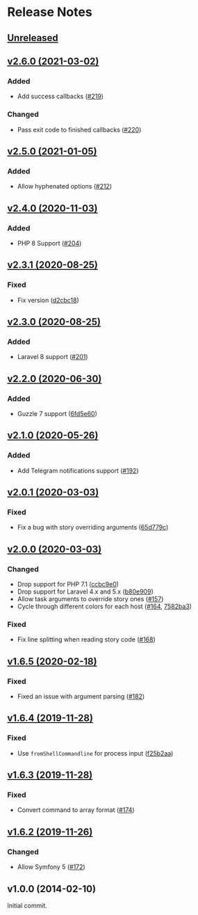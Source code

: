 # Release Notes

## [Unreleased](https://github.com/laravel/envoy/compare/v2.6.0...2.x)


## [v2.6.0 (2021-03-02)](https://github.com/laravel/envoy/compare/v2.5.0...v2.6.0)

### Added
- Add success callbacks ([#219](https://github.com/laravel/envoy/pull/219))

### Changed
- Pass exit code to finished callbacks ([#220](https://github.com/laravel/envoy/pull/220))


## [v2.5.0 (2021-01-05)](https://github.com/laravel/envoy/compare/v2.4.0...v2.5.0)

### Added
- Allow hyphenated options ([#212](https://github.com/laravel/envoy/pull/212))


## [v2.4.0 (2020-11-03)](https://github.com/laravel/envoy/compare/v2.3.0...v2.4.0)

### Added
- PHP 8 Support ([#204](https://github.com/laravel/envoy/pull/204))


## [v2.3.1 (2020-08-25)](https://github.com/laravel/envoy/compare/v2.3.0...v2.3.1)

### Fixed
- Fix version ([d2cbc18](https://github.com/laravel/envoy/commit/d2cbc18f14c543b35db7805a346529ab9def1802))


## [v2.3.0 (2020-08-25)](https://github.com/laravel/envoy/compare/v2.2.0...v2.3.0)

### Added
- Laravel 8 support ([#201](https://github.com/laravel/envoy/pull/201))


## [v2.2.0 (2020-06-30)](https://github.com/laravel/envoy/compare/v2.1.0...v2.2.0)

### Added
- Guzzle 7 support ([6fd5e60](https://github.com/laravel/envoy/commit/6fd5e6013d22d99c7e0bced820ae85819564bc06))


## [v2.1.0 (2020-05-26)](https://github.com/laravel/envoy/compare/v2.0.1...v2.1.0)

### Added
- Add Telegram notifications support ([#192](https://github.com/laravel/envoy/pull/192))


## [v2.0.1 (2020-03-03)](https://github.com/laravel/envoy/compare/v2.0.0...v2.0.1)

### Fixed
- Fix a bug with story overriding arguments ([65d779c](https://github.com/laravel/envoy/commit/65d779cc1742082fecca5a1c51627f61022c3547))


## [v2.0.0 (2020-03-03)](https://github.com/laravel/envoy/compare/v1.6.5...v2.0.0)

### Changed
- Drop support for PHP 7.1 ([ccbc9e0](https://github.com/laravel/envoy/commit/ccbc9e0387dcc9eb9e24538cab4de634abab1f57))
- Drop support for Laravel 4.x and 5.x ([b80e909](https://github.com/laravel/envoy/commit/b80e909e2848255c7d55a53d0ee9d176212ae5de))
- Allow task arguments to override story ones ([#157](https://github.com/laravel/envoy/pull/157))
- Cycle through different colors for each host ([#164](https://github.com/laravel/envoy/pull/164), [7582ba3](https://github.com/laravel/envoy/commit/7582ba342f252303a0197b2808d226d6aed4423d))

### Fixed
- Fix line splitting when reading story code ([#168](https://github.com/laravel/envoy/pull/168))


## [v1.6.5 (2020-02-18)](https://github.com/laravel/envoy/compare/v1.6.4...v1.6.5)

### Fixed
- Fixed an issue with argument parsing ([#182](https://github.com/laravel/envoy/pull/182))


## [v1.6.4 (2019-11-28)](https://github.com/laravel/envoy/compare/v1.6.3...v1.6.4)

### Fixed
- Use `fromShellCommandline` for process input ([f25b2aa](https://github.com/laravel/envoy/commit/f25b2aa59e4e6f0a67adefc8e108e7a0dac678b0))


## [v1.6.3 (2019-11-28)](https://github.com/laravel/envoy/compare/v1.6.2...v1.6.3)

### Fixed
- Convert command to array format ([#174](https://github.com/laravel/envoy/pull/174))


## [v1.6.2 (2019-11-26)](https://github.com/laravel/envoy/compare/v1.6.1...v1.6.2)

### Changed
- Allow Symfony 5 ([#172](https://github.com/laravel/envoy/pull/172))


## v1.0.0 (2014-02-10)

Initial commit.
